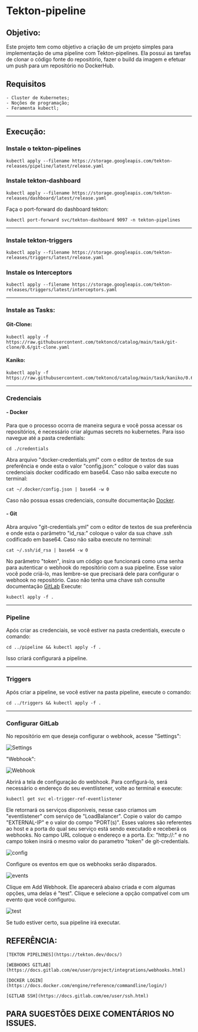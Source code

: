 # Tekton-pipeline
## Objetivo:
Este projeto tem como objetivo a criação de um projeto simples para implementação de uma pipeline com Tekton-pipelines. Ela possui as tarefas de clonar o código fonte do repositório, fazer o build da imagem e efetuar um push para um repositório no DockerHub.

## Requisitos

    - Cluster de Kubernetes;
    - Noções de programação;
    - Feramenta kubectl;
___    
## Execução:
### Instale o tekton-pipelines

    kubectl apply --filename https://storage.googleapis.com/tekton-releases/pipeline/latest/release.yaml

### Instale tekton-dashboard

    kubectl apply --filename https://storage.googleapis.com/tekton-releases/dashboard/latest/release.yaml

Faça o port-forward do dashboard tekton:

    kubectl port-forward svc/tekton-dashboard 9097 -n tekton-pipelines

___
### Instale tekton-triggers

    kubectl apply --filename https://storage.googleapis.com/tekton-releases/triggers/latest/release.yaml

### Instale os Interceptors

    kubectl apply --filename https://storage.googleapis.com/tekton-releases/triggers/latest/interceptors.yaml

___
### Instale as Tasks:
#### Git-Clone:

    kubectl apply -f https://raw.githubusercontent.com/tektoncd/catalog/main/task/git-clone/0.6/git-clone.yaml

#### Kaniko:

    kubectl apply -f https://raw.githubusercontent.com/tektoncd/catalog/main/task/kaniko/0.6/kaniko.yaml
___
### Credenciais
#### - Docker
Para que o processo ocorra de maneira segura e você possa acessar os repositórios, é necessário criar algumas secrets no kubernetes.
Para isso navegue até a pasta credentials:

    cd ./credentials

Abra arquivo "docker-credentials.yml" com o editor de textos de sua preferência e onde esta o valor "config.json:" coloque o valor das suas credenciais docker codificado em base64. Caso não saiba execute no terminal:

    cat ~/.docker/config.json | base64 -w 0

Caso não possua essas credenciais, consulte documentação [Docker](https://docs.docker.com/engine/reference/commandline/login/).
#### - Git
Abra arquivo "git-credentials.yml" com o editor de textos de sua preferência e onde esta o parâmetro "id_rsa:" coloque o valor da sua chave .ssh codificado em base64. Caso não saiba execute no terminal:

    cat ~/.ssh/id_rsa | base64 -w 0

No parâmetro "token", insira um código que funcionará como uma senha para autenticar o webhook do repositório com a sua pipeline. Esse valor você pode criá-lo, mas lembre-se que precisará dele para configurar o webhook no repositório.
Caso não tenha uma chave ssh consulte documentação [GitLab](https://docs.gitlab.com/ee/user/ssh.html)
Execute:

    kubectl apply -f .
___
### Pipeline
Após criar as credenciais, se você estiver na pasta credentials, execute o comando:

    cd ../pipeline && kubectl apply -f .

Isso criará configurará a pipeline.
___
### Triggers
Após criar a pipeline, se você estiver na pasta pipeline, execute o comando:

    cd ../triggers && kubectl apply -f .
___
### Configurar GitLab
No repositório em que deseja configurar o webhook, acesse "Settings":

![Settings](./img/img-settings.png)

"Webhook": 

![Webhook](./img/img-webhook.png)

Abrirá a tela de configuração do webhook. Para configurá-lo, será necessário o endereço do seu eventlistener, volte ao terminal e execute:

    kubectl get svc el-trigger-ref-eventlistener

Ele retornará os serviços disponiveis, nesse caso criamos um "eventlistener" com serviço de "LoadBalancer". Copie o valor do campo "EXTERNAL-IP" e o valor do compo "PORT(s)". Esses valores são referentes ao host e a porta do qual seu serviço está sendo executado e receberá os webhooks.
No campo URL coloque o endereço e a porta. Ex: "http://<host>:<port>" e no campo token insirá o mesmo valor do parametro "token" de git-credentials.

![config](./img/config-secret-gitlab.png)

Configure os eventos em que os webhooks serão disparados.

![events](./img/settings_webbhook.png)

Clique em Add Webhook. Ele aparecerá abaixo criada e com algumas opções, uma delas é "test". Clique e selecione a opção compativel com um evento que você configurou.

![test](./img/teste-webhooko.png)

Se tudo estiver certo, sua pipeline irá executar.

## REFERÊNCIA:
    
    [TEKTON PIPELINES](https://tekton.dev/docs/)

    [WEBHOOKS GITLAB](https://docs.gitlab.com/ee/user/project/integrations/webhooks.html)

    [DOCKER LOGIN](https://docs.docker.com/engine/reference/commandline/login/)

    [GITLAB SSH](https://docs.gitlab.com/ee/user/ssh.html)

 ## PARA SUGESTÕES DEIXE COMENTÁRIOS NO ISSUES.